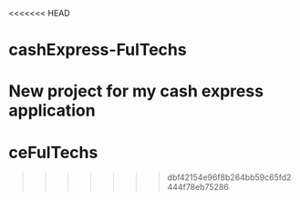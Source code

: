 <<<<<<< HEAD
# cashExpress-FulTechs
New project for my cash express application
=======
# ceFulTechs
>>>>>>> dbf42154e96f8b264bb59c65fd2444f78eb75286

